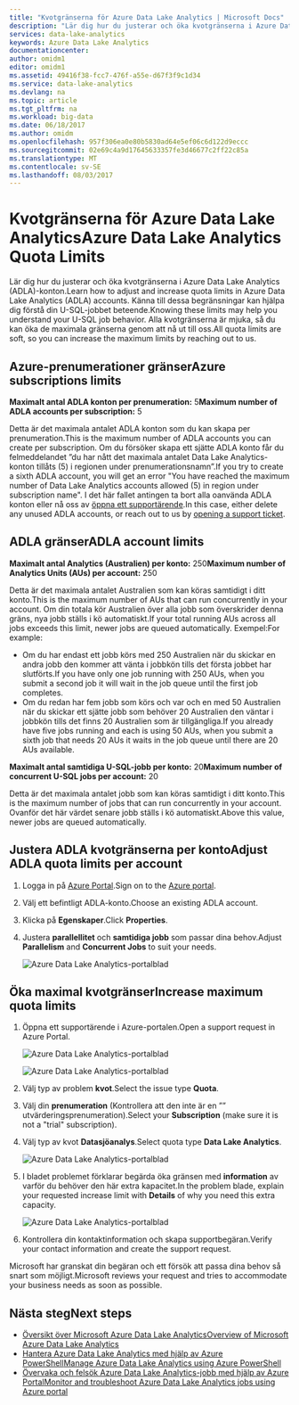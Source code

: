 ```yaml
---
title: "Kvotgränserna för Azure Data Lake Analytics | Microsoft Docs"
description: "Lär dig hur du justerar och öka kvotgränserna i Azure Data Lake Analytics (ADLA)-konton."
services: data-lake-analytics
keywords: Azure Data Lake Analytics
documentationcenter: 
author: omidm1
editor: omidm1
ms.assetid: 49416f38-fcc7-476f-a55e-d67f3f9c1d34
ms.service: data-lake-analytics
ms.devlang: na
ms.topic: article
ms.tgt_pltfrm: na
ms.workload: big-data
ms.date: 06/18/2017
ms.author: omidm
ms.openlocfilehash: 957f306ea0e80b5830ad64e5ef06c6d122d9eccc
ms.sourcegitcommit: 02e69c4a9d17645633357fe3d46677c2ff22c85a
ms.translationtype: MT
ms.contentlocale: sv-SE
ms.lasthandoff: 08/03/2017
---
```

# <a name="azure-data-lake-analytics-quota-limits"></a><span data-ttu-id="4e0fa-104">Kvotgränserna för Azure Data Lake Analytics</span><span class="sxs-lookup"><span data-stu-id="4e0fa-104">Azure Data Lake Analytics Quota Limits</span></span>

<span data-ttu-id="4e0fa-105">Lär dig hur du justerar och öka kvotgränserna i Azure Data Lake Analytics (ADLA)-konton.</span><span class="sxs-lookup"><span data-stu-id="4e0fa-105">Learn how to adjust and increase quota limits in Azure Data Lake Analytics (ADLA) accounts.</span></span> <span data-ttu-id="4e0fa-106">Känna till dessa begränsningar kan hjälpa dig förstå din U-SQL-jobbet beteende.</span><span class="sxs-lookup"><span data-stu-id="4e0fa-106">Knowing these limits may help you understand your U-SQL job behavior.</span></span> <span data-ttu-id="4e0fa-107">Alla kvotgränserna är mjuka, så du kan öka de maximala gränserna genom att nå ut till oss.</span><span class="sxs-lookup"><span data-stu-id="4e0fa-107">All quota limits are soft, so you can increase the maximum limits by reaching out to us.</span></span>

## <a name="azure-subscriptions-limits"></a><span data-ttu-id="4e0fa-108">Azure-prenumerationer gränser</span><span class="sxs-lookup"><span data-stu-id="4e0fa-108">Azure subscriptions limits</span></span>

<span data-ttu-id="4e0fa-109">**Maximalt antal ADLA konton per prenumeration:** 5</span><span class="sxs-lookup"><span data-stu-id="4e0fa-109">**Maximum number of ADLA accounts per subscription:**  5</span></span>

 <span data-ttu-id="4e0fa-110">Detta är det maximala antalet ADLA konton som du kan skapa per prenumeration.</span><span class="sxs-lookup"><span data-stu-id="4e0fa-110">This is the maximum number of ADLA accounts you can create per subscription.</span></span> <span data-ttu-id="4e0fa-111">Om du försöker skapa ett sjätte ADLA konto får du felmeddelandet ”du har nått det maximala antalet Data Lake Analytics-konton tillåts (5) i regionen under prenumerationsnamn”.</span><span class="sxs-lookup"><span data-stu-id="4e0fa-111">If you try to create a sixth ADLA account, you will get an error "You have reached the maximum number of Data Lake Analytics accounts allowed (5) in region under subscription name".</span></span> <span data-ttu-id="4e0fa-112">I det här fallet antingen ta bort alla oanvända ADLA konton eller nå oss av [öppna ett supportärende](#increase-maximum-quota-limits).</span><span class="sxs-lookup"><span data-stu-id="4e0fa-112">In this case, either delete any unused ADLA accounts, or reach out to us by [opening a support ticket](#increase-maximum-quota-limits).</span></span>

## <a name="adla-account-limits"></a><span data-ttu-id="4e0fa-113">ADLA gränser</span><span class="sxs-lookup"><span data-stu-id="4e0fa-113">ADLA account limits</span></span>

<span data-ttu-id="4e0fa-114">**Maximalt antal Analytics (Australien) per konto:** 250</span><span class="sxs-lookup"><span data-stu-id="4e0fa-114">**Maximum number of Analytics Units (AUs) per account:** 250</span></span>

<span data-ttu-id="4e0fa-115">Detta är det maximala antalet Australien som kan köras samtidigt i ditt konto.</span><span class="sxs-lookup"><span data-stu-id="4e0fa-115">This is the maximum number of AUs that can run concurrently in your account.</span></span> <span data-ttu-id="4e0fa-116">Om din totala kör Australien över alla jobb som överskrider denna gräns, nya jobb ställs i kö automatiskt.</span><span class="sxs-lookup"><span data-stu-id="4e0fa-116">If your total running AUs across all jobs exceeds this limit, newer jobs are queued automatically.</span></span> <span data-ttu-id="4e0fa-117">Exempel:</span><span class="sxs-lookup"><span data-stu-id="4e0fa-117">For example:</span></span>

* <span data-ttu-id="4e0fa-118">Om du har endast ett jobb körs med 250 Australien när du skickar en andra jobb den kommer att vänta i jobbkön tills det första jobbet har slutförts.</span><span class="sxs-lookup"><span data-stu-id="4e0fa-118">If you have only one job running with 250 AUs, when you submit a second job it will wait in the job queue until the first job completes.</span></span>
* <span data-ttu-id="4e0fa-119">Om du redan har fem jobb som körs och var och en med 50 Australien när du skickar ett sjätte jobb som behöver 20 Australien den väntar i jobbkön tills det finns 20 Australien som är tillgängliga.</span><span class="sxs-lookup"><span data-stu-id="4e0fa-119">If you already have five jobs running and each is using 50 AUs, when you submit a sixth job that needs 20 AUs it waits in the job queue until there are 20 AUs available.</span></span>

<span data-ttu-id="4e0fa-120">**Maximalt antal samtidiga U-SQL-jobb per konto:** 20</span><span class="sxs-lookup"><span data-stu-id="4e0fa-120">**Maximum number of concurrent U-SQL jobs per account:** 20</span></span>

<span data-ttu-id="4e0fa-121">Detta är det maximala antalet jobb som kan köras samtidigt i ditt konto.</span><span class="sxs-lookup"><span data-stu-id="4e0fa-121">This is the maximum number of jobs that can run concurrently in your account.</span></span> <span data-ttu-id="4e0fa-122">Ovanför det här värdet senare jobb ställs i kö automatiskt.</span><span class="sxs-lookup"><span data-stu-id="4e0fa-122">Above this value, newer jobs are queued automatically.</span></span>

## <a name="adjust-adla-quota-limits-per-account"></a><span data-ttu-id="4e0fa-123">Justera ADLA kvotgränserna per konto</span><span class="sxs-lookup"><span data-stu-id="4e0fa-123">Adjust ADLA quota limits per account</span></span>

1. <span data-ttu-id="4e0fa-124">Logga in på [Azure Portal](https://portal.azure.com).</span><span class="sxs-lookup"><span data-stu-id="4e0fa-124">Sign on to the [Azure portal](https://portal.azure.com).</span></span>
2. <span data-ttu-id="4e0fa-125">Välj ett befintligt ADLA-konto.</span><span class="sxs-lookup"><span data-stu-id="4e0fa-125">Choose an existing ADLA account.</span></span>
3. <span data-ttu-id="4e0fa-126">Klicka på **Egenskaper**.</span><span class="sxs-lookup"><span data-stu-id="4e0fa-126">Click **Properties**.</span></span>
4. <span data-ttu-id="4e0fa-127">Justera **parallellitet** och **samtidiga jobb** som passar dina behov.</span><span class="sxs-lookup"><span data-stu-id="4e0fa-127">Adjust **Parallelism** and **Concurrent Jobs** to suit your needs.</span></span>

    ![Azure Data Lake Analytics-portalblad](./media/data-lake-analytics-quota-limits/data-lake-analytics-quota-properties.png)

## <a name="increase-maximum-quota-limits"></a><span data-ttu-id="4e0fa-129">Öka maximal kvotgränser</span><span class="sxs-lookup"><span data-stu-id="4e0fa-129">Increase maximum quota limits</span></span>

1. <span data-ttu-id="4e0fa-130">Öppna ett supportärende i Azure-portalen.</span><span class="sxs-lookup"><span data-stu-id="4e0fa-130">Open a support request in Azure Portal.</span></span>

    ![Azure Data Lake Analytics-portalblad](./media/data-lake-analytics-quota-limits/data-lake-analytics-quota-help-support.png)

    ![Azure Data Lake Analytics-portalblad](./media/data-lake-analytics-quota-limits/data-lake-analytics-quota-support-request.png)
2. <span data-ttu-id="4e0fa-133">Välj typ av problem **kvot**.</span><span class="sxs-lookup"><span data-stu-id="4e0fa-133">Select the issue type **Quota**.</span></span>
3. <span data-ttu-id="4e0fa-134">Välj din **prenumeration** (Kontrollera att den inte är en ”” utvärderingsprenumeration).</span><span class="sxs-lookup"><span data-stu-id="4e0fa-134">Select your **Subscription** (make sure it is not a "trial" subscription).</span></span>
4. <span data-ttu-id="4e0fa-135">Välj typ av kvot **Datasjöanalys**.</span><span class="sxs-lookup"><span data-stu-id="4e0fa-135">Select quota type **Data Lake Analytics**.</span></span>

    ![Azure Data Lake Analytics-portalblad](./media/data-lake-analytics-quota-limits/data-lake-analytics-quota-support-request-basics.png)

5. <span data-ttu-id="4e0fa-137">I bladet problemet förklarar begärda öka gränsen med **information** av varför du behöver den här extra kapacitet.</span><span class="sxs-lookup"><span data-stu-id="4e0fa-137">In the problem blade, explain your requested increase limit with **Details** of why you need this extra capacity.</span></span>

    ![Azure Data Lake Analytics-portalblad](./media/data-lake-analytics-quota-limits/data-lake-analytics-quota-support-request-details.png)

6. <span data-ttu-id="4e0fa-139">Kontrollera din kontaktinformation och skapa supportbegäran.</span><span class="sxs-lookup"><span data-stu-id="4e0fa-139">Verify your contact information and create the support request.</span></span>

<span data-ttu-id="4e0fa-140">Microsoft har granskat din begäran och ett försök att passa dina behov så snart som möjligt.</span><span class="sxs-lookup"><span data-stu-id="4e0fa-140">Microsoft reviews your request and tries to accommodate your business needs as soon as possible.</span></span>

## <a name="next-steps"></a><span data-ttu-id="4e0fa-141">Nästa steg</span><span class="sxs-lookup"><span data-stu-id="4e0fa-141">Next steps</span></span>

* [<span data-ttu-id="4e0fa-142">Översikt över Microsoft Azure Data Lake Analytics</span><span class="sxs-lookup"><span data-stu-id="4e0fa-142">Overview of Microsoft Azure Data Lake Analytics</span></span>](data-lake-analytics-overview.md)
* [<span data-ttu-id="4e0fa-143">Hantera Azure Data Lake Analytics med hjälp av Azure PowerShell</span><span class="sxs-lookup"><span data-stu-id="4e0fa-143">Manage Azure Data Lake Analytics using Azure PowerShell</span></span>](data-lake-analytics-manage-use-powershell.md)
* [<span data-ttu-id="4e0fa-144">Övervaka och felsök Azure Data Lake Analytics-jobb med hjälp av Azure Portal</span><span class="sxs-lookup"><span data-stu-id="4e0fa-144">Monitor and troubleshoot Azure Data Lake Analytics jobs using Azure portal</span></span>](data-lake-analytics-monitor-and-troubleshoot-jobs-tutorial.md)
